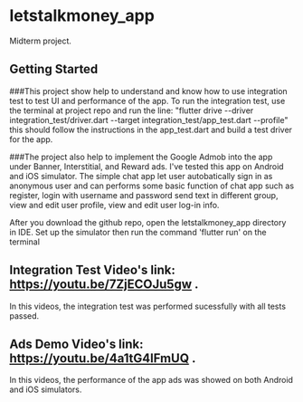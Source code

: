 # letstalkmoney_app

Midterm project.

## Getting Started

###This  project show help to understand and know how to use integration test to test UI and performance of the app.
To run the integration test, use the terminal at project repo and run the line:
"flutter drive --driver integration_test/driver.dart --target integration_test/app_test.dart --profile"
this should follow the instructions in the app_test.dart and build a test driver for the app.

###The project also help to implement the Google Admob into the app under Banner, Interstitial, and Reward ads.
I've tested this app on Android and iOS simulator. The simple chat app let user autobatically sign in as anonymous user and can performs some basic function of chat app such as register, login with username and password send text in different group, view and edit user profile, view and edit user log-in info.

After you download the github repo, open the letstalkmoney_app directory in IDE. Set up the simulator then run the command 'flutter run' on the terminal

## Integration Test Video's link: https://youtu.be/7ZjECOJu5gw .
In this videos, the integration test was performed sucessfully with all tests passed.

## Ads Demo Video's link: https://youtu.be/4a1tG4lFmUQ .
In this videos, the performance of the app ads was showed on both Android and iOS simulators.
